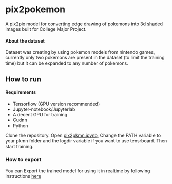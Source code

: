 # pix2pokemon
A pix2pix model for converting edge drawing of pokemons into 3d shaded images built for College Major Project.

#### About the dataset
Dataset was creating by using pokemon models from nintendo games, currently only two pokemons are present in the dataset (to limit the training time) but it can be expanded to any number of pokemons.

## How to run

#### Requirements
- Tensorflow (GPU version recommended)
- Jupyter-notebook/Jupyterlab
- A decent GPU for training
- Cudnn
- Python


Clone the repository. Open [pix2pkmn.ipynb](/pix2pokemon.ipynb), Change the PATH variable to your pkmn folder and the logdir variable if you want to use tensrboard.
Then start training.


### How to export

You can Export the trained model for using it in realtime by following instructions [here](https://github.com/affinelayer/pix2pix-tensorflow/blob/master/server)
